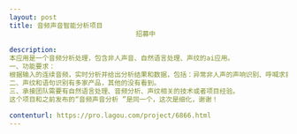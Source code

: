 ```yaml
---                
layout: post       
title: 音频声音智能分析项目
                                招募中
           
description: 
本应用是一个音频分析处理，包含非人声音、自然语言处理、声纹的ai应用。
一、功能要求：
根据输入的连续音频，实时分析并给出分析结果和数据，包括：异常非人声的声响识别、呼喊求救识别、痛苦叫唤识别、特定语言词语短句识别、人声或者说话者身份。
二、声纹和语句识别有多家产品，其他的没有看到。
三、承接团队需要有自然语言处理、音频分析、声纹相关的技术或者项目经验。
这个项目和之前发布的“音频声音分析 ”是同一个，这次是细化，谢谢！
     
contenturl: https://pro.lagou.com/project/6866.html      
---                 
```

